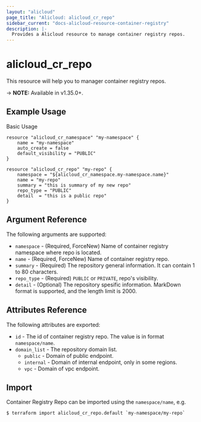 ```yaml
---
layout: "alicloud"
page_title: "Alicloud: alicloud_cr_repo"
sidebar_current: "docs-alicloud-resource-container-registry"
description: |-
  Provides a Alicloud resource to manage container registry repos.
---
```


# alicloud\_cr\_repo

This resource will help you to manager container registry repos.

-> **NOTE:** Available in v1.35.0+.

## Example Usage

Basic Usage

```
resource "alicloud_cr_namespace" "my-namespace" {
    name = "my-namespace"
    auto_create = false
    default_visibility = "PUBLIC"
}

resource "alicloud_cr_repo" "my-repo" {
    namespace = "${alicloud_cr_namespace.my-namespace.name}"
    name = "my-repo"
    summary = "this is summary of my new repo"
    repo_type = "PUBLIC"
    detail  = "this is a public repo"
}
```

## Argument Reference

The following arguments are supported:

* `namespace` - (Required, ForceNew) Name of container registry namespace where repo is located.
* `name` - (Required, ForceNew) Name of container registry repo.
* `summary` - (Required) The repository general information. It can contain 1 to 80 characters.
* `repo_type` - (Required) `PUBLIC` or `PRIVATE`, repo's visibility.
* `detail` - (Optional) The repository spesific information. MarkDown format is supported, and the length limit is 2000.

## Attributes Reference

The following attributes are exported:

* `id` - The id of container registry repo. The value is in format `namespace/name`.
* `domain_list` - The repository domain list.
  * `public` - Domain of public endpoint.
  * `internal` - Domain of internal endpoint, only in some regions.
  * `vpc` - Domain of vpc endpoint.

## Import

Container Registry Repo can be imported using the `namespace/name`, e.g.

```
$ terraform import alicloud_cr_repo.default `my-namespace/my-repo`
```